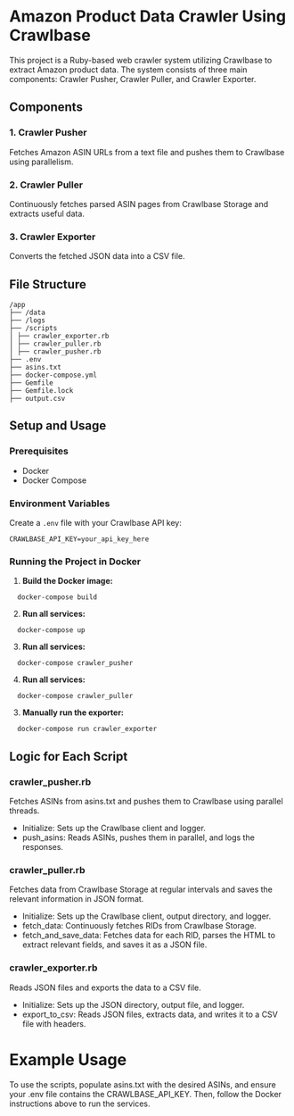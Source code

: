 # Amazon Product Data Crawler Using Crawlbase

This project is a Ruby-based web crawler system utilizing Crawlbase to extract Amazon product data. The system consists of three main components: Crawler Pusher, Crawler Puller, and Crawler Exporter.

## Components

### 1. Crawler Pusher
Fetches Amazon ASIN URLs from a text file and pushes them to Crawlbase using parallelism.

### 2. Crawler Puller
Continuously fetches parsed ASIN pages from Crawlbase Storage and extracts useful data.

### 3. Crawler Exporter
Converts the fetched JSON data into a CSV file.

## File Structure
```
/app
├── /data
├── /logs
├── /scripts
│ ├── crawler_exporter.rb
│ ├── crawler_puller.rb
│ ├── crawler_pusher.rb
├── .env
├── asins.txt
├── docker-compose.yml
├── Gemfile
├── Gemfile.lock
├── output.csv
```

## Setup and Usage

### Prerequisites
- Docker
- Docker Compose

### Environment Variables
Create a `.env` file with your Crawlbase API key:
```
CRAWLBASE_API_KEY=your_api_key_here
```

### Running the Project in Docker

1. **Build the Docker image:**
```
  docker-compose build
```
2. **Run all services:**
```
  docker-compose up
```
3. **Run all services:**
```
  docker-compose crawler_pusher
```
4. **Run all services:**
```
  docker-compose crawler_puller
```
3. **Manually run the exporter:**
```
  docker-compose run crawler_exporter
```

## Logic for Each Script
### crawler_pusher.rb
Fetches ASINs from asins.txt and pushes them to Crawlbase using parallel threads.

- Initialize: Sets up the Crawlbase client and logger.
- push_asins: Reads ASINs, pushes them in parallel, and logs the responses.

### crawler_puller.rb
Fetches data from Crawlbase Storage at regular intervals and saves the relevant information in JSON format.

- Initialize: Sets up the Crawlbase client, output directory, and logger.
- fetch_data: Continuously fetches RIDs from Crawlbase Storage.
- fetch_and_save_data: Fetches data for each RID, parses the HTML to extract relevant fields, and saves it as a JSON file.

### crawler_exporter.rb
Reads JSON files and exports the data to a CSV file.

- Initialize: Sets up the JSON directory, output file, and logger.
- export_to_csv: Reads JSON files, extracts data, and writes it to a CSV file with headers.

# Example Usage
To use the scripts, populate asins.txt with the desired ASINs, and ensure your .env file contains the CRAWLBASE_API_KEY. Then, follow the Docker instructions above to run the services.
